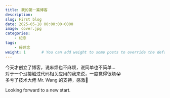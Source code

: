 ```yaml
---
title: 我的第一篇博客
description:
slug: First blog
date: 2025-05-18 00:00:00+0000
image: cover.jpg
categories:
    - 纪念
tags:
    - 碎碎念
weight: 1       # You can add weight to some posts to override the default sorting (date descending)
---
```


今天才创立了博客，说麻烦也不麻烦，说简单也不简单...  
对于一个没接触过代码相关应用的我来说，一度觉得很烦😭  
多亏了技术大佬 Mr. Wang 的支持，感激🌸  

Looking forward to a new start.  
